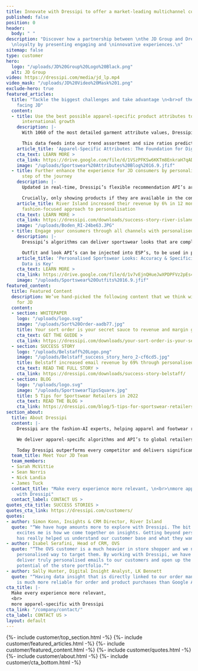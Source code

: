 ```yaml
---
title: Innovate with Dressipi to offer a market-leading multichannel consumer proposition.
published: false
position: 0
header:
  body: " "
description: "Discover how a partnership between \nthe JD Group and Dressipi can drive
  \nloyalty by presenting engaging and \ninnovative experiences.\n"
sitemap: false
type: customer
hero:
  logo: "/uploads/JD%20Group%20Logo%20Black.png"
  alt: JD Group
video: https://dressipi.com/media/jd_lp.mp4
video_mask: "/uploads/JD%20Video%20Mask%201.png"
exclude-hero: true
featured_articles:
  title: "Tackle the biggest challenges and take advantage \n<br>of the biggest opportunities
    facing JD"
  content:
  - title: Use the best possible apparel-specific product attributes to drive future
      international growth
    description: |-
      With 1060 of the most detailed garment attribute values, Dressipi doesn’t just know what good apparel data means for you - we can produce it. Our product tagging is scalable and nearly 100% accurate,  across all categories - from sportswear to luxury fashion.

      This data feeds into our trend assortment and size ratios prediction models, allowing you to make the most informed and accurate buying decisions you can.
    article_title: 'Apparel-Specific Attributes: The Foundation for Digital Transformation'
    cta_text: LEARN MORE >
    cta_link: https://drive.google.com/file/d/1VSzPFKSw6KKTm8EnkraH7qAD9FuHgWex/view
    image: "/uploads/Sportswear%20Attributes%20Blog%2016.9.jfif"
  - title: Further enhance the experience for JD consumers by personalising every
      step of the journey
    description: |-
      Updated in real-time, Dressipi’s flexible recommendation API’s are personalised to the individual’s preferences and intentions, creating a seamless purchasing experience across all touchpoints and meeting all style aspirations.

      Crucially, only showing products if they are available in the consumer’s size - a key cornerstone of personalisation.
    article_title: River Island increased their revenue by 6% in 12 months with Dressipi’s
      fashion-focused approach to personalisation
    cta_text: LEARN MORE >
    cta_link: https://dressipi.com/downloads/success-story-river-island/
    image: "/uploads/Boden_RI-24be63.JPG"
  - title: Engage your consumers through all channels with personalised looks
    description: |-
      Dressipi’s algorithms can deliver sportswear looks that are completely automated, completely personalised, and always on-brand. Looks are comprised of different product types, starting from different product types, for different activities and sports to show the versatility of the product.

      Outfit and look API’s can be injected into ESP’s, to be used in post-purchase emails with the consumer’s newly bought item.
    article_title: 'Personalised Sportswear Looks: Accuracy & Specificity of Garment
      Data is Key'
    cta_text: LEARN MORE >
    cta_link: https://drive.google.com/file/d/1v7vEjnQHueJwXPDPFVz2pEs4bQ__1wci/view
    image: "/uploads/Sportswear%20Outfits%2016.9.jfif"
featured_content:
  title: Featured Content
  description: We’ve hand-picked the following content that we think will be relevant
    for JD
  content:
  - section: WHITEPAPER
    logo: "/uploads/logo.svg"
    image: "/uploads/Sort%20Order-aadb77.jpg"
    title: Your sort order is your secret sauce to revenue and margin growth
    cta_text: GET THE GUIDE >
    cta_link: https://dressipi.com/downloads/your-sort-order-is-your-secret-sauce-to-success/
  - section: SUCCESS STORY
    logo: "/uploads/Belstaff%20Logo.png"
    image: "/uploads/Belstaff_success_story_hero_2-cf6cd5.jpg"
    title: Belstaff increased email revenue by 69% through personalised recommendations
    cta_text: READ THE FULL STORY >
    cta_link: https://dressipi.com/downloads/success-story-belstaff/
  - section: BLOG
    logo: "/uploads/logo.svg"
    image: "/uploads/SportswearTipsSquare.jpg"
    title: 5 Tips for Sportswear Retailers in 2022
    cta_text: READ THE BLOG >
    cta_link: https://dressipi.com/blog/5-tips-for-sportswear-retailers-in-2022/
section_about:
  title: About Dressipi
  content: |-
    Dressipi are the fashion-AI experts, helping apparel and footwear retailers deliver the relevant products & inspiration their customers deserve, across every part of the shopper journey.

    We deliver apparel-speciﬁc algorithms and API’s to global retailers such as John Lewis, River Island, Country Road Group, Belstaff, City Chic and OVS drawing on the combined expertise of top stylists and data scientists.

    Today Dressipi outperforms every competitor and delivers significant incremental improvements to revenue (up to 12%), profit (up to 21%), returns (reduction of 15%), sell-through rate (up to 10%) and email revenue (up to 200%).
  team_title: Meet Your JD Team
  team_members:
  - Sarah McVittie
  - Sean Norris
  - Nick Landia
  - James Tuck
  contact_title: "Make every experience more relevant, \n<br>\nmore apparel-specific
    with Dressipi"
  contact_label: CONTACT US >
quotes_cta_title: SUCCESS STORIES >
quotes_cta_link: https://dressipi.com/customers/
quotes:
- author: Simon Konn, Insights & CRM Director, River Island
  quote: "“We have huge amounts more to explore with Dressipi. The bit that really
    excites me is how we come together on insights. Getting beyond personalisation
    has really helped us understand our customer base and what they want and need.”"
- author: Isabel Serafini, Head of CRM, OVS
  quote: "“The OVS customer is a much heavier in store shopper and we needed a highly
    personalised way to target them. By working with Dressipi, we have been able to
    deliver truly personalised emails to our customers and open up the massive revenue
    potential of the store portfolio.”"
- author: Sally Hunter, Digital Insight Analyst, LK Bennett
  quote: "“Having data insight that is directly linked to our order management system
    is much more reliable for order and product purchases than Google Analytics.”"
cta_title: |-
  Make every experience more relevant,
  <br>
  more apparel-specific with Dressipi
cta_link: "/company/contact/"
cta_label: CONTACT US >
layout: default
---
```


{%- include customer/top_section.html -%}
{%- include customer/featured_articles.html -%}
{%- include customer/featured_content.html -%}
{%- include customer/quotes.html -%}
{%- include customer/about.html -%}
{%- include customer/cta_bottom.html -%}